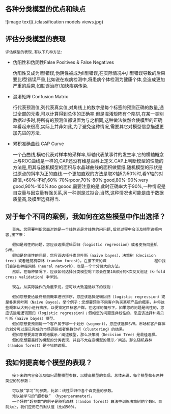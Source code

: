 ## 各种分类模型的优点和缺点
![image text](./classification models views.jpg)

## 评估分类模型的表现

    评估模型的表现,有以下几种方法:
    
* 伪阳性和伪阴性False Positives & False Negatives

    伪阳性又成为I型错误,伪阴性被成为II型错误,在实际情况中,II型错误导致的后果要比I型错误严重,比如说在疾病检测中,将患病个体检测为健康个体,会造成更加严重的后果,如耽误治疗\加快疾病传染.
  
* 混淆矩阵 Confusion Matrix

    行代表预测值,列代表真实值,对角线上的数字是每个标签的预测正确的数量,通过全部的元素,可以计算得到总体的正确率.但是混淆矩阵有个陷阱,在某一类别数据过多时,将所有的预测值都设置为与之相同,这种做法依然会使模型的正确率看起来很高,实际上并非如此,为了避免这种情况,需要其它对模型信息描述更加先进的方法.
    
* 累积准确曲线 CAP Curve

    一个凸曲线,横轴代表对样本的采样率,纵轴代表某事件的发生率,它的横轴概念上与ROC曲线是一样的,CAP还没有维基百科上定义.CAP上判断模型的性能的方法是,用其与随机模型的面积与水晶球曲线的面积做壁纸,随机模型的形状是过原点的斜率为正的直线.一个更加直观的方法是取X轴5为50%时,看Y轴的对应值,<60%:不好,60%-70%:poor,70%-80%:good,80%-90%:very good,90%-100%:too goood,需要注意的是,此时正确率大于90%,一种情况是自变量与因变量有强关系,另一种则是过拟合.当然,这种情况也可能是由于数据质量高,及模型选择得当.
   
   
## 对于每个不同的案例，我如何在这些模型中作出选择？

       首先，您需要判断您面对的是一个线性还是非线性的问问题,后续过程中会涉及模型选择内容,接下来：

       假如是线性的问题，您应该选择逻辑回归（logistic regression）或者支持向量机SVM。
       假如是非线性的问题，您应该选择朴素贝叶斯（naive bayes），决策树（decision tree）或者是随机森林（random forest）。在接下来的课                     程中我们会讲到神经网络（neural network），也是一个十分强大的方法。
       然后，在每种情况下，应该如何选择分类模型呢？您会在第10部分的K次交叉验证（k-fold cross validation）中学到。

       现在，从实际操作的角度来说，您可以大致遵循以下的规则：

       假如您想要给最终预测概率进行排序，您应该选择逻辑回归（logistic regression）或是朴素贝叶斯（Naive Bayes）。举个例子：您想要预测不同客户购买某项产品的概率，并将这些概率从大到小进行排序，以便锁定目标客户群。在这样的情形下，如果您的问题是线性的，您应该运用逻辑回归（logistic regression）；假如您的问题是非线性的，您应该选择朴素贝叶斯（naive bayes）模型。
       假如您想要预测每一个客户属于哪一个划分（segment），您应该选择SVM。市场和客户群体的划分可以是已完成的市场调研或者集群分析（clustering）的结果。
       假如您想要非常直观地展示／阐述模型，那么决策树（Decision Tree）是最佳选择。
       假如您想要最好的模型的分类表现，并且不太在意模型的展示／阐述，那么随机森林（random forest）是不错的选择。


## 我如何提高每个模型的表现？

       接下来的内容会涉及如何调整模型参数，以提高模型的表现。总体来说，每个模型都有两种类型的的参数：

       可以被“学习”的参数，比如：线性回归中各个自变量的参数。
       难以被学习的“超参数” （hyperparameter）。
       一个好的“超参数“的例子是随机森林（random forest）算法中训练决策树的个数N。目前为止，我们应用它的默认值（比如500）。